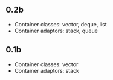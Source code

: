 0.2b
---
- Container classes: vector, deque, list
- Container adaptors: stack, queue

0.1b
---
- Container classes: vector
- Container adaptors: stack